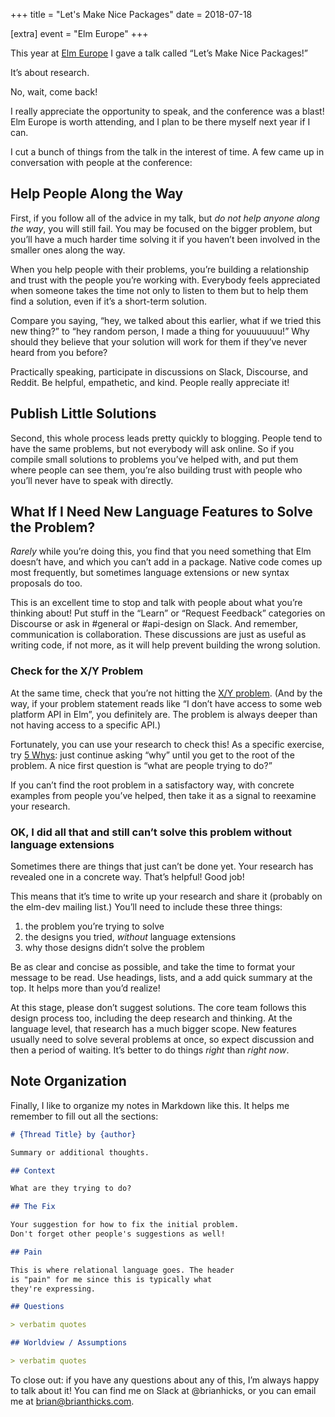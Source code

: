 +++
title = "Let's Make Nice Packages"
date = 2018-07-18

[extra]
event = "Elm Europe"
+++

This year at [Elm Europe](https://2018.elmeurope.org) I gave a talk called “Let’s Make Nice Packages!”

It’s about research.

No, wait, come back!

<youtube id="yVn7FOQuwDM"></youtube>

I really appreciate the opportunity to speak, and the conference was a blast! Elm Europe is worth attending, and I plan to be there myself next year if I can.

I cut a bunch of things from the talk in the interest of time. A few came up in conversation with people at the conference:

## Help People Along the Way

First, if you follow all of the advice in my talk, but *do not help anyone along the way*, you will still fail. You may be focused on the bigger problem, but you’ll have a much harder time solving it if you haven’t been involved in the smaller ones along the way.

When you help people with their problems, you’re building a relationship and trust with the people you’re working with. Everybody feels appreciated when someone takes the time not only to listen to them but to help them find a solution, even if it’s a short-term solution.

Compare you saying, “hey, we talked about this earlier, what if we tried this new thing?” to “hey random person, I made a thing for youuuuuuu!” Why should they believe that your solution will work for them if they’ve never heard from you before?

Practically speaking, participate in discussions on Slack, Discourse, and Reddit. Be helpful, empathetic, and kind. People really appreciate it!

## Publish Little Solutions

Second, this whole process leads pretty quickly to blogging. People tend to have the same problems, but not everybody will ask online. So if you compile small solutions to problems you’ve helped with, and put them where people can see them, you’re also building trust with people who you’ll never have to speak with directly.

## What If I Need New Language Features to Solve the Problem?

*Rarely* while you’re doing this, you find that you need something that Elm doesn’t have, and which you can’t add in a package. Native code comes up most frequently, but sometimes language extensions or new syntax proposals do too.

This is an excellent time to stop and talk with people about what you’re thinking about! Put stuff in the “Learn” or “Request Feedback” categories on Discourse or ask in #general or #api-design on Slack. And remember, communication is collaboration. These discussions are just as useful as writing code, if not more, as it will help prevent building the wrong solution.

### Check for the X/Y Problem

At the same time, check that you’re not hitting the [X/Y problem](http://xyproblem.info/). (And by the way, if your problem statement reads like “I don’t have access to some web platform API in Elm”, you definitely are. The problem is always deeper than not having access to a specific API.)

Fortunately, you can use your research to check this! As a specific exercise, try [5 Whys](https://www.isixsigma.com/tools-templates/cause-effect/determine-root-cause-5-whys/): just continue asking “why” until you get to the root of the problem. A nice first question is “what are people trying to do?”

If you can’t find the root problem in a satisfactory way, with concrete examples from people you’ve helped, then take it as a signal to reexamine your research.

### OK, I did all that and still can’t solve this problem without language extensions

Sometimes there are things that just can’t be done yet. Your research has revealed one in a concrete way. That’s helpful! Good job!

This means that it’s time to write up your research and share it (probably on the elm-dev mailing list.) You’ll need to include these three things:

1. the problem you’re trying to solve
2. the designs you tried, *without* language extensions
3. why those designs didn’t solve the problem

Be as clear and concise as possible, and take the time to format your message to be read. Use headings, lists, and a add quick summary at the top. It helps more than you’d realize!

At this stage, please don’t suggest solutions. The core team follows this design process too, including the deep research and thinking. At the language level, that research has a much bigger scope. New features usually need to solve several problems at once, so expect discussion and then a period of waiting. It’s better to do things *right* than *right now*.

## Note Organization

Finally, I like to organize my notes in Markdown like this. It helps me remember to fill out all the sections:

```markdown
# {Thread Title} by {author}

Summary or additional thoughts.

## Context

What are they trying to do?

## The Fix

Your suggestion for how to fix the initial problem.
Don't forget other people's suggestions as well!

## Pain

This is where relational language goes. The header
is "pain" for me since this is typically what
they're expressing.

## Questions

> verbatim quotes

## Worldview / Assumptions

> verbatim quotes
```

To close out: if you have any questions about any of this, I’m always happy to talk about it! You can find me on Slack at @brianhicks, or you can email me at [brian@brianthicks.com](mailto:brian@brianthicks.com).
